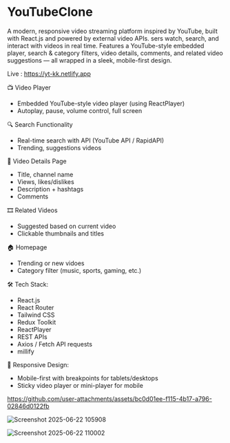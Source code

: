 ﻿# YouTubeClone

A modern, responsive video streaming platform inspired by YouTube, built with React.js and powered by external video APIs. sers watch, search, and interact with videos in real time. Features a YouTube-style embedded player, search & category filters, video details, comments, and related video suggestions — all wrapped in a sleek, mobile-first design.

Live : https://yt-kk.netlify.app

📺 Video Player
* Embedded YouTube-style video player (using ReactPlayer)
* Autoplay, pause, volume control, full screen

🔍 Search Functionality
* Real-time search with API (YouTube API / RapidAPI)
* Trending, suggestions videos

🧾 Video Details Page
* Title, channel name
* Views, likes/dislikes
* Description + hashtags
* Comments

🎞️ Related Videos
* Suggested based on current video
* Clickable thumbnails and titles

🏠 Homepage
* Trending or new vidoes
* Category filter (music, sports, gaming, etc.)

🛠️ Tech Stack:
* React.js 
* React Router
* Tailwind CSS 
* Redux Toolkit 
* ReactPlayer
* REST APIs
* Axios / Fetch API requests
* millify

📱 Responsive Design:
* Mobile-first with breakpoints for tablets/desktops
* Sticky video player or mini-player for mobile

https://github.com/user-attachments/assets/bc0d01ee-f115-4b17-a796-02846d0122fb

![Screenshot 2025-06-22 105908](https://github.com/user-attachments/assets/0f63d683-6fa4-436d-9967-8d2819abd02b)

![Screenshot 2025-06-22 110002](https://github.com/user-attachments/assets/007c0997-d9ac-418d-9fdb-665f360f865a)

